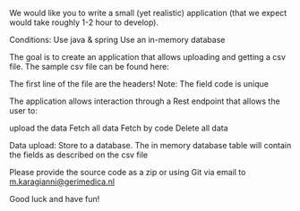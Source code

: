 We would like you to write a small (yet realistic) application (that we expect would take roughly 1-2 hour to develop).

Conditions:
Use java & spring
Use an in-memory database

The goal is to create an application that allows uploading and getting a csv file.
The sample csv file can be found here:

The first line of the file are the headers!
Note: The field code is unique

The application allows interaction through a Rest endpoint that allows the user to:

upload the data
Fetch all data
Fetch by code
Delete all data

Data upload:
Store to a database. The in memory database table will contain the fields as described on the csv file


Please provide the source code as a zip or using Git via email to m.karagianni@gerimedica.nl

Good luck and have fun! 
